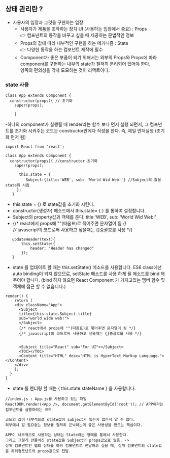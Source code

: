 ## 상태 관리란 ?

* 사용자의 입장과 그것을 구현하는 입장
   * 사용자가 제품을 조작하는 장치 UI (사용하는 입장에서 중요)  : Props <br>
  👉 컴포넌트의 동작을 바꾸고 싶을 때 제공하는 문법적인 정보
   * Props의 값에 따라 내부적인 구현을 하는 메커니즘 : State  <br>
  👉 다양한 동작을 하는 컴포넌트 제작에 필수
   * Component가 좋은 부품이 되기 위해서는 외부의 Props와 Props에 따라<br>
     component를 구현하는 내부의 state가 철저히 분리되어 있어야 한다.<br>
     양쪽의 편의성을 각자 도모하는 것이 리액트이다. 

### state 사용

```
class App extends Component {
  constructor(props){ // 초기화
    super(props); 
    
    }
```
-하나의 component가 실행될 때 render라는 함수 보다 먼저 실행 되면서, 그 컴포넌트를 초기화 시켜주는 코드는 constructor안에다 작성을 한다. 
 즉, 제일 먼저실행 (초기화 먼저 됨)

```
import React from 'react';

class App extends Component {
  constructor(props){ //constructor 초기화
    super(props); 
    
      this.state = {
         Subject:{title:'WEB', sub: 'World Wid Web!'} //Subject의 값을 state화 시킴
     };
   }
```
- this.state = {} 로 state값을 초기화 시킨다. 
- constructor(생성자) 메소드에서 this.state= { } 를 통하여 설정합니다.
- Subject의 property값과 객채를 준다.  title:'WEB', sub: 'World Wid Web!'
- {/* react에서 props에 ""(따옴표)로 묶어주면 문자열이 됨 */} <br>
  {/* javascript의 코드로써 사용하고 싶을때는 {}중괄호를 사용 */}

```   
   updateHeader(text){
       this.setState({
           header: "Header has changed"
       });
   }
```

* state 를 업데이트 할 때는 this.setState() 메소드를 사용합니다. 
  ES6 class에선 auto binding이 되지 않으므로, setState 메소드를 사용 하게 될 메소드를 bind 해주어야 합니다. 
  (bind 하지 않으면 React Component 가 가지고있는 멤버 함수 및 객체에 접근 할 수 없습니다.)

```
render() {
    return (
    <div className="App">
      <Subject 
      title={this.state.Subject.title}
      sub="world wide web!">
      </Subject>
      {/* react에서 props에 ""(따옴표)로 묶어주면 문자열이 됨 */}
      {/* javascript의 코드로써 사용하고 싶을때는 {}중괄호를 사용 */}


      <Subject title="React" sub="For UI"></Subject>
      <TOC></TOC>
      <Content title="HTML" desc="HTML is HyperText Markup Language."></Content>
    </div>
    );
  }
}
```
  * state 를 렌더링 할 때는 { this.state.stateName } 을 사용합니다.
  
  ```
  //index.js : App.js를 사용하고 있는 파일
  ReactDOM.render(<App />, document.getElementById('root')); // APP이라는 컴포넌트를 실행하라는 코드
  
  코드의 값이 내부적으로 state값이 subject가 있는지 없는지 알 수 없다.
  외부에서 알 필요없는 정보를 철저히 은닉하는게 좋은 사용성을 만드는 핵심이다.
  
  APP이 내부적으로 사용하는 상태는 State라는 형태를 통해서 사용한다.
  그리고 그렇게 만들어진 state값을 Subject의 props값으로 줬음. -> 
  상위 컴포넌트인 앱의 상태를 하위 컴포넌트로 전달하고 싶을 때, 상위 컴포넌트의 state값을 하위컴포넌트의 props값으로 전달.

  
  ```
  

